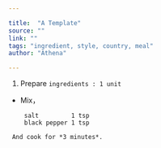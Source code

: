 ```yaml
---

title:  "A Template"
source: ""
link: ""
tags: "ingredient, style, country, meal"
author: "Athena"

---
```


1. Prepare `ingredients : 1 unit`
-  Mix，
   ```
    salt         1 tsp
    black pepper 1 tsp
  ```
   And cook for *3 minutes*.
